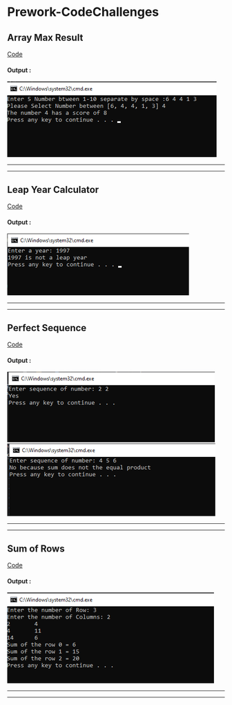 # Prework-CodeChallenges

## Array Max Result

[Code](Prework-CodeChallenges/ArrayMaxResult/Program.cs)

#### Output :
![OutputConsole](img/screenshot1.png)

<hr>
<hr>

## Leap Year Calculator

[Code](Prework-CodeChallenges/LeapYearCalculator/Program.cs)

#### Output :
![OutputConsole](img/screenshot2.png)

<hr>
<hr>

## Perfect Sequence

[Code](Prework-CodeChallenges/PerfectSequence/Program.cs)

#### Output :
![OutputConsole](img/screenshot3.png)
![OutputConsole](img/screenshot4.png)

<hr>
<hr>

## Sum of Rows

[Code](Prework-CodeChallenges/SumOfRows/Program.cs)

#### Output :
![OutputConsole](img/Screenshot5.png)

<hr>
<hr>
